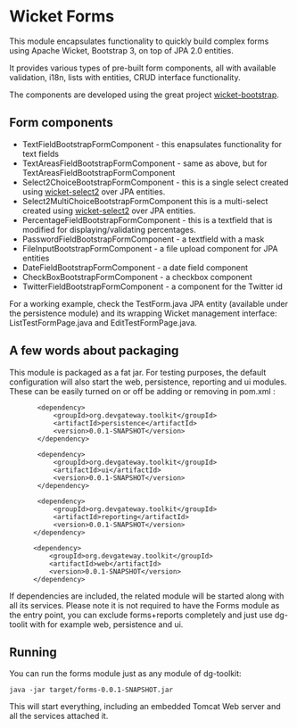 # Wicket Forms

This module encapsulates functionality to quickly build complex forms using Apache Wicket, Bootstrap 3, on top of JPA 2.0 entities.

It provides various types of pre-built form components, all with available validation, i18n, lists with entities, CRUD interface functionality.

The components are developed using the great project [wicket-bootstrap](https://github.com/l0rdn1kk0n/wicket-bootstrap).

## Form components

* TextFieldBootstrapFormComponent - this enapsulates functionality for text fields
* TextAreasFieldBootstrapFormComponent - same as above, but for TextAreasFieldBootstrapFormComponent
* Select2ChoiceBootstrapFormComponent - this is a single select created using  [wicket-select2](https://github.com/ivaynberg/wicket-select2) over JPA entities.
* Select2MultiChoiceBootstrapFormComponent  this is a multi-select created using  [wicket-select2](https://github.com/ivaynberg/wicket-select2) over JPA entities.
*  PercentageFieldBootstrapFormComponent - this is a textfield that is modified for displaying/validating percentages.
*  PasswordFieldBootstrapFormComponent - a textfield with a mask
* FileInputBootstrapFormComponent - a file upload component for JPA entities
* DateFieldBootstrapFormComponent - a date field component
* CheckBoxBootstrapFormComponent - a checkbox component
* TwitterFieldBootstrapFormComponent - a component for the Twitter id

For a working example, check the TestForm.java JPA entity (available under the persistence module) and its wrapping Wicket management interface: ListTestFormPage.java and EditTestFormPage.java.

## A few words about packaging

This module is packaged as a fat jar. For testing purposes, the default configuration will also start the web, persistence, reporting and ui modules. These can be easily turned on or off be adding or removing <dependencies> in pom.xml :

```
       <dependency>
           <groupId>org.devgateway.toolkit</groupId>
           <artifactId>persistence</artifactId>
           <version>0.0.1-SNAPSHOT</version>
       </dependency>

       <dependency>
           <groupId>org.devgateway.toolkit</groupId>
           <artifactId>ui</artifactId>
           <version>0.0.1-SNAPSHOT</version>
       </dependency>

       <dependency>
           <groupId>org.devgateway.toolkit</groupId>
           <artifactId>reporting</artifactId>
           <version>0.0.1-SNAPSHOT</version>
      </dependency>

      <dependency>
          <groupId>org.devgateway.toolkit</groupId>
          <artifactId>web</artifactId>
          <version>0.0.1-SNAPSHOT</version>
      </dependency>
 ```


 If dependencies are included, the related module will be started along with all its services. Please note it is not required to have the Forms module as the entry point, you can exclude forms+reports completely and just use dg-toolit with for example web, persistence  and ui.

## Running

 You can run the forms module just as any module of dg-toolkit:


 `java -jar target/forms-0.0.1-SNAPSHOT.jar`

 This will start everything, including an embedded Tomcat Web server and all the services attached it.
